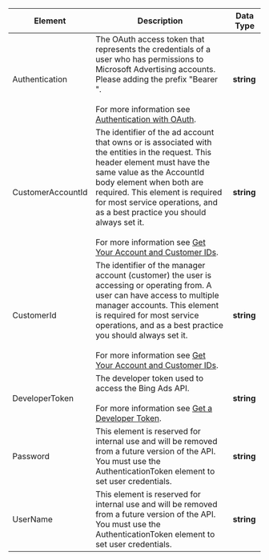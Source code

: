 |Element|Description|Data Type|
|-----------|---------------|-------------|
|Authentication|The OAuth access token that represents the credentials of a user who has permissions to Microsoft Advertising accounts. Please adding the prefix "Bearer ".<br/><br/>For more information see [Authentication with OAuth](../../guides/authentication-oauth.md).|**string**|
|CustomerAccountId|The identifier of the ad account that owns or is associated with the entities in the request. This header element must have the same value as the AccountId body element when both are required. This element is required for most service operations, and as a best practice you should always set it.<br/><br/>For more information see [Get Your Account and Customer IDs](../../guides/get-started.md#get-ids).|**string**|
|CustomerId|The identifier of the manager account (customer) the user is accessing or operating from. A user can have access to multiple manager accounts. This element is required for most service operations, and as a best practice you should always set it.<br/><br/>For more information see [Get Your Account and Customer IDs](../../guides/get-started.md#get-ids).|**string**|
|DeveloperToken|The developer token used to access the Bing Ads API.<br/><br/>For more information see [Get a Developer Token](../../guides/get-started.md#get-developer-token).|**string**|
|Password|This element is reserved for internal use and will be removed from a future version of the API. You must use the AuthenticationToken element to set user credentials.|**string**|
|UserName|This element is reserved for internal use and will be removed from a future version of the API. You must use the AuthenticationToken element to set user credentials.|**string**|
